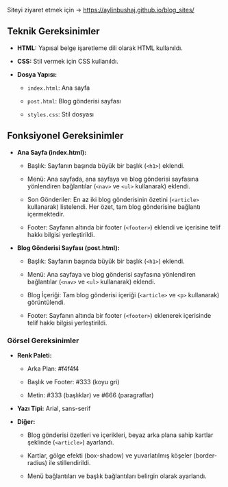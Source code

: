 Siteyi ziyaret etmek için -> https://aylinbushaj.github.io/blog_sites/

##  Teknik Gereksinimler

-   **HTML:**  Yapısal belge işaretleme dili olarak HTML kullanıldı.
    
-   **CSS:**  Stil vermek için CSS kullanıldı.
    
-   **Dosya Yapısı:**
    
    -   `index.html`: Ana sayfa
        
    -   `post.html`: Blog gönderisi sayfası
        
    -   `styles.css`: Stil dosyası
        

## Fonksiyonel Gereksinimler

-   **Ana Sayfa (index.html):**
    
    -   Başlık: Sayfanın başında büyük bir başlık (`<h1>`) eklendi.
        
    -   Menü: Ana sayfada, ana sayfaya ve blog gönderisi sayfasına yönlendiren bağlantılar (`<nav>`  ve  `<ul>`  kullanarak) eklendi.
        
    -   Son Gönderiler: En az iki blog gönderisinin özetini (`<article>`  kullanarak) listelendi. Her özet, tam blog gönderisine bağlantı içermektedir.
        
    -   Footer: Sayfanın altında bir footer (`<footer>`) eklendi ve içerisine telif hakkı bilgisi yerleştirildi.
        
-   **Blog Gönderisi Sayfası (post.html):**
    
    -   Başlık: Sayfanın başında büyük bir başlık (`<h1>`) eklendi.
        
    -   Menü: Ana sayfaya ve blog gönderisi sayfasına yönlendiren bağlantılar (`<nav>`  ve  `<ul>`  kullanarak) eklendi.
        
    -   Blog İçeriği: Tam blog gönderisi içeriği (`<article>`  ve  `<p>`  kullanarak) görüntülendi.
        
    -   Footer: Sayfanın altında bir footer (`<footer>`) eklenerek içerisinde telif hakkı bilgisi yerleştirildi.
        

### Görsel Gereksinimler

-   **Renk Paleti:**
    
    -   Arka Plan: #f4f4f4
        
    -   Başlık ve Footer: #333 (koyu gri)
        
    -   Metin: #333 (başlıklar) ve #666 (paragraflar)
        
-   **Yazı Tipi:**  Arial, sans-serif
    
-   **Diğer:**
    
    -   Blog gönderisi özetleri ve içerikleri, beyaz arka plana sahip kartlar şeklinde (`<article>`) ayarlandı.
        
    -   Kartlar, gölge efekti (box-shadow) ve yuvarlatılmış köşeler (border-radius) ile stillendirildi.
        
    -   Menü bağlantıları ve başlık bağlantıları belirgin olarak ayarlandı.
